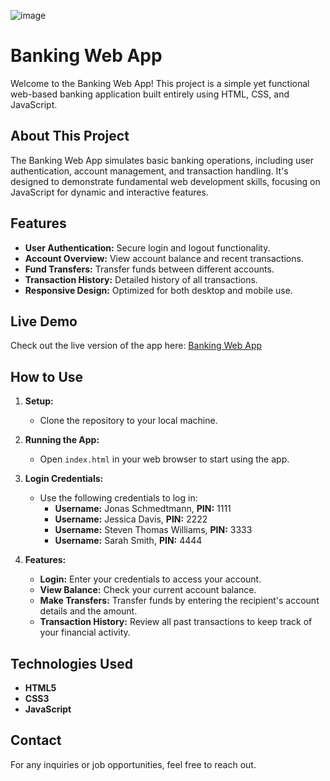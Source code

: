 ![image](https://github.com/Anastasios3/banking-web-app/assets/117446378/9c01e405-8c56-4f73-b3d3-3b4f1d24fdbb)
# Banking Web App

Welcome to the Banking Web App! This project is a simple yet functional web-based banking application built entirely using HTML, CSS, and JavaScript.

## About This Project

The Banking Web App simulates basic banking operations, including user authentication, account management, and transaction handling. It's designed to demonstrate fundamental web development skills, focusing on JavaScript for dynamic and interactive features.

## Features

- **User Authentication:** Secure login and logout functionality.
- **Account Overview:** View account balance and recent transactions.
- **Fund Transfers:** Transfer funds between different accounts.
- **Transaction History:** Detailed history of all transactions.
- **Responsive Design:** Optimized for both desktop and mobile use.

## Live Demo

Check out the live version of the app here: [Banking Web App](https://anastasios3.github.io/banking-web-app)

## How to Use

1. **Setup:**
   - Clone the repository to your local machine.

2. **Running the App:**
   - Open `index.html` in your web browser to start using the app.

3. **Login Credentials:**
   - Use the following credentials to log in:
     - **Username:** Jonas Schmedtmann, **PIN:** 1111
     - **Username:** Jessica Davis, **PIN:** 2222
     - **Username:** Steven Thomas Williams, **PIN:** 3333
     - **Username:** Sarah Smith, **PIN:** 4444

4. **Features:**
   - **Login:** Enter your credentials to access your account.
   - **View Balance:** Check your current account balance.
   - **Make Transfers:** Transfer funds by entering the recipient's account details and the amount.
   - **Transaction History:** Review all past transactions to keep track of your financial activity.

## Technologies Used

- **HTML5**
- **CSS3**
- **JavaScript**

## Contact

For any inquiries or job opportunities, feel free to reach out.

